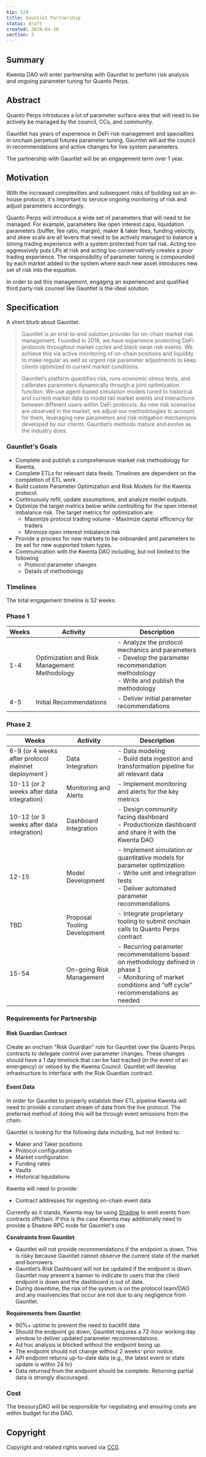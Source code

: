 ```yaml
---
kip: 124
title: Gauntlet Partnership
status: draft
created: 2024-04-30
section: 3
---
```


## Summary

Kwenta DAO will enter partnership with Gauntlet to perform risk analysis and ongoing parameter tuning for Quanto Perps.

## Abstract

Quanto Perps introduces a lot of parameter surface area that will need to be actively be managed by the council, CCs, and community.

Gauntlet has years of experience in DeFi risk management and specialties in onchain perpetual futures parameter tuning. Gauntlet will aid the council in recommendations and active changes for live system parameters.

The partnership with Gauntlet will be an engagement term over 1 year.

## Motivation

With the increased complexities and subsequent risks of building out an in-house protocol, it's important to service ongoing monitoring of risk and adjust parameters accordingly.

Quanto Perps will introduce a wide set of parameters that will need to be managed. For example, parameters like open interest caps, liquidation parameters (buffer, fee ratio, margin), maker & taker fees, funding velocity, and skew scale are all levers that need to be actively managed to balance a strong trading experience with a system protected from tail risk. Acting too aggressively puts LPs at risk and acting too conservatively creates a poor trading experience. The responsibility of parameter tuning is compounded by each market added to the system where each new asset introduces new set of risk into the equation.

In order to aid this management, engaging an experienced and qualified third party risk counsel like Gauntlet is the ideal solution.

## Specification

A short blurb about Gauntlet:

> Gauntlet is an end-to-end solution provider for on-chain market risk management. Founded in 2018, we have experience protecting DeFi protocols throughout market cycles and black swan risk events. We achieve this via active monitoring of on-chain positions and liquidity to make regular as well as urgent risk parameter adjustments to keep clients optimized to current market conditions.
> 
> 
> Gauntlet’s platform quantifies risk, runs economic stress tests, and calibrates parameters dynamically through a joint optimization function. We use agent-based simulation models tuned to historical and current market data to model tail market events and interactions between different users within DeFi protocols. As new risk scenarios are observed in the market, we adjust our methodologies to account for them, leveraging new parameters and risk mitigation mechanisms developed by our clients. Gauntlet’s methods mature and evolve as the industry does.
> 

### Gauntlet's Goals

- Complete and publish a comprehensive market risk methodology for Kwenta.
- Complete ETLs for relevant data feeds. Timelines are dependent on the completion of ETL work.
- Build custom Parameter Optimization and Risk Models for the Kwenta protocol.
- Continuously refit, update assumptions, and analyze model outputs.
- Optimize the target metrics below while controlling for the open interest imbalance risk.
The target metrics for optimization are:
    - Maximize protocol trading volume
    - Maximize capital efficiency for traders
    - Minimize open interest imbalance risk
- Provide a process for new markets to be onboarded and parameters to be set for new supported token types.
- Communication with the Kwenta DAO including, but not limited to the following
    - Protocol parameter changes
    - Details of methodology

### Timelines

The total engagement timeline is 52 weeks.

### Phase 1

| Weeks | Activity                                     | Description                                                                                                                                  |
| ----- | -------------------------------------------- | -------------------------------------------------------------------------------------------------------------------------------------------- |
| 1-4   | Optimization and Risk Management Methodology | - Analyze the protocol mechanics and parameters<br>- Develop the parameter recommendation methodology<br>- Write and publish the methodology |
| 4-5   | Initial Recommendations                      | - Deliver initial parameter recommendations                                                                                                  |


### Phase 2

| Weeks                                               | Activity                     | Description                                                                                                                                                       |
| --------------------------------------------------- | ---------------------------- | ----------------------------------------------------------------------------------------------------------------------------------------------------------------- |
| 6-9 (or 4 weeks after protocol mainnet deployment ) | Data Integration             | - Data modeling<br>- Build data ingestion and transformation pipeline for all relevant data                                                                       |
| 10-11 (or 2 weeks after data integration)           | Monitoring and Alerts        | - Implement monitoring and alerts for the key metrics                                                                                                             |
| 10-12 (or 3 weeks after data integration)           | Dashboard Integration        | - Design community facing dashboard<br>- Productionize dashboard and share it with the Kwenta DAO                                                                 |
| 12-15                                               | Model Development            | - Implement simulation or quantitative models for parameter optimization  <br>- Write unit and integration tests<br>- Deliver automated parameter recommendations |
| TBD                                                 | Proposal Tooling Development | - Integrate proprietary tooling to submit onchain calls to Quanto Perps contract                                                                                  |
| 15-54                                               | On-going Risk Management     | - Recurring parameter recommendations based on methodology defined in phase 1<br>- Monitoring of market conditions and “off cycle” recommendations as needed      |

### Requirements for Partnership

#### Risk Guardian Contract

Create an onchain "Risk Guardian" role for Gauntlet over the Quanto Perps contracts to delegate control over parameter changes. These changes should have a 1 day timelock that can be fast tracked (in the event of an emergency) or vetoed by the Kwenta Council. Gauntlet will develop infrastructure to interface with the Risk Guardian contract.

#### Event Data

In order for Gauntlet to properly establish their ETL pipeline Kwenta will need to provide a constant stream of data from the live protocol. The preferred method of doing this will be through event emissions from the chain.

Gauntlet is looking for the following data including, but not limited to:

- Maker and Taker positions
- Protocol configuration
- Market configuration
- Funding rates
- Vaults
- Historical liquidations

Kwenta will need to provide:

- Contract addresses for ingesting on-chain event data

Currently as it stands, Kwenta may be using [Shadow](https://www.shadow.xyz/) to emit events from contracts offchain. If this is the case Kwenta may additionally need to provide a Shadow RPC node for Gauntlet's use.

**Constraints from Gauntlet**:

- Gauntlet will not provide recommendations if the endpoint is down. This is risky because Gauntlet cannot observe the current state of the market and borrowers.
- Gauntlet’s Risk Dashboard will not be updated if the endpoint is down. Gauntlet may present a banner to indicate to users that the client endpoint is down and the dashboard is out of date.
- During downtime, the risk of the system is on the protocol team/DAO and any insolvencies that occur are not due to any negligence from Gauntlet.

**Requirements from Gauntlet**:

- 90%+ uptime to prevent the need to backfill data
- Should the endpoint go down, Gauntlet requires a 72-hour working day window to deliver updated parameter recommendations.
- Ad hoc analysis is blocked without the endpoint being up.
- The endpoint should not change without 2 weeks' prior notice.
- API endpoint returns up-to-date data (e.g., the latest event or state update is within 24 hr)
- Data returned from the endpoint should be complete. Returning partial data is strongly discouraged.

### Cost

The treasuryDAO will be responsible for negotiating and ensuring costs are within budget for the DAO.

## Copyright

Copyright and related rights waived via [CC0](https://creativecommons.org/publicdomain/zero/1.0/).

